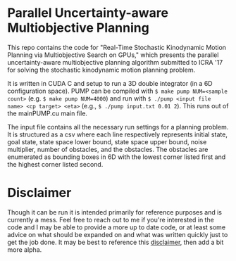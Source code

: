 # Parallel Uncertainty-aware Multiobjective Planning

This repo contains the code for "Real-Time Stochastic Kinodynamic Motion Planning via Multiobjective Search on GPUs," which presents the parallel uncertainty-aware multiobjective planning algorithm submitted to ICRA '17 for solving the stochastic kinodynamic motion planning problem.

It is written in CUDA C and setup to run a 3D double integrator (in a 6D configuration space). PUMP can be compiled with 
`$ make pump NUM=<sample count>` (e.g. `$ make pump NUM=4000`) 
and run with 
`$ ./pump <input file name> <cp target> <eta>` (e.g., `$ ./pump input.txt 0.01 2`). This runs out of the mainPUMP.cu main file. 

The input file contains all the necessary run settings for a planning problem. It is structured as a csv where each line respectively represents initial state, goal state, state space lower bound, state space upper bound, noise multiplier, number of obstacles, and the obstacles.
The obstacles are enumerated as bounding boxes in 6D with the lowest corner listed first and the highest corner listed second.

# Disclaimer

Though it can be run it is intended primarily for reference purposes and is currently a mess. Feel free to reach out to me if you're interested in the code and I may be able to provide a more up to date code, or at least some advice on what should be expanded on and what was written quickly just to get the job done. It may be best to reference this [disclaimer](https://github.com/schmrlng/MotionPlanning.jl), then add a bit more alpha. 

